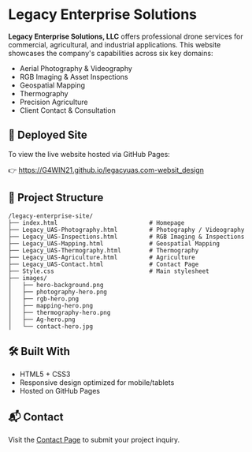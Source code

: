 # Legacy Enterprise Solutions

**Legacy Enterprise Solutions, LLC** offers professional drone services for commercial, agricultural, and industrial applications. This website showcases the company's capabilities across six key domains:

- Aerial Photography & Videography
- RGB Imaging & Asset Inspections
- Geospatial Mapping
- Thermography
- Precision Agriculture
- Client Contact & Consultation

## 🚀 Deployed Site

To view the live website hosted via GitHub Pages:

👉 https://G4WIN21.github.io/legacyuas.com-websit_design

## 📁 Project Structure

```
/legacy-enterprise-site/
├── index.html                          # Homepage
├── Legacy_UAS-Photography.html         # Photography / Videography
├── Legacy_UAS-Inspections.html         # RGB Imaging & Inspections
├── Legacy_UAS-Mapping.html             # Geospatial Mapping
├── Legacy_UAS-Thermography.html        # Thermography
├── Legacy_UAS-Agriculture.html         # Agriculture
├── Legacy_UAS-Contact.html             # Contact Page
├── Style.css                           # Main stylesheet
├── images/
│   ├── hero-background.png
│   ├── photography-hero.png
│   ├── rgb-hero.png
│   ├── mapping-hero.png
│   ├── thermography-hero.png
│   ├── Ag-hero.png
│   └── contact-hero.jpg
```

## 🛠️ Built With

- HTML5 + CSS3
- Responsive design optimized for mobile/tablets
- Hosted on GitHub Pages

## 📬 Contact

Visit the [Contact Page](Legacy_UAS-Contact.html) to submit your project inquiry.
